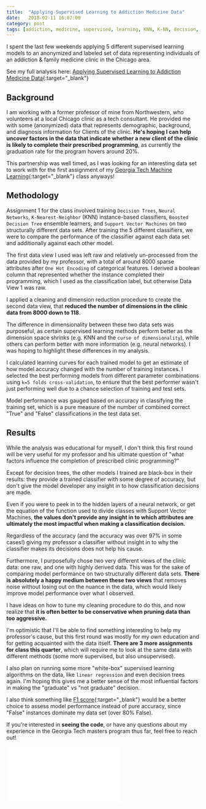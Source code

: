 ```yaml
---
title:  "Applying Supervised Learning to Addiction Medicine Data"
date:   2018-02-11 16:07:00
category: post
tags: [addiction, medicine, supervised, learning, KNN, K-NN, decision, tree, trees, neural, network, networks, nearest, neighbor, neighbors, support, vector, machine, machines, adaboost, boosting, ensemble, above and beyond, AnB]
---
```


I spent the last few weekends applying 5 different supervised learning models to an anonymized and labeled set of data representing individuals of an addiction & family medicine clinic in the Chicago area.

See my full analysis here: [Applying Supervised Learning to Addiction Medicine Data][paper]{:target="_blank"}

## Background

I am working with a former professor of mine from Northwestern, who volunteers at a local Chicago clinic as a tech consultant. He provided me with some (anonymized) data that represents demographic, background, and diagnosis information for Clients of the clinic. **He's hoping I can help uncover factors in the data that indicate whether a new client of the clinic is likely to complete their prescribed programming**, as currently the graduation rate for the program hovers around 20%.

This partnership was well timed, as I was looking for an interesting data set to work with for the first assignment of my [Georgia Tech Machine Learning][ml]{:target="_blank"} class anyways!

## Methodology

Assignment 1 for the class involved training `Decision Trees`, `Neural Networks`, `K-Nearest-Neighbor` (KNN) instance-based classifiers, `Boosted Decision Tree` ensemble learners, and `Support Vector Machines` on two structurally different data sets. After training the 5 different classifiers, we were to compare the performance of the classifier against each data set and additionally against each other model.

The first data view I used was left raw and relatively un-processed from the data provided by my professor, with a total of around 8000 sparse attributes after `One Hot Encoding` of categorical features. I derived a boolean column that represented whether the instance completed their programming, which I used as the classification label, but otherwise Data View 1 was raw.

I applied a cleaning and dimension reduction procedure to create the second data view, that **reduced the number of dimensions in the clinic data from 8000 down to 118**.

The difference in dimensionality between these two data sets was purposeful, as certain supervised learning methods perform better as the dimension space shrinks (e.g. KNN and the `curse of dimensionality`), while others can perform better with more information (e.g. neural networks). I was hoping to highlight these differences in my analysis.

I calculated learning curves for each trained model to get an estimate of how model accuracy changed with the number of training instances. I selected the best performing models from different parameter combinations using `k=5 folds cross-validation`, to ensure that the best performer wasn't just performing well due to a chance selection of training and test sets.

Model performance was gauged based on accuracy in classifying the training set, which is a pure measure of the number of combined correct "True" and "False" classifications in the test data set.

## Results

While the analysis was educational for myself, I don't think this first round will be very useful for my professor and his ultimate question of "what factors influence the completion of prescribed clinic programming?"

Except for decision trees, the other models I trained are black-box in their results: they provide a trained classifier with some degree of accuracy, but don't give the model developer any insight in to how classification decisions are made.

Even if you were to peek in to the hidden layers of a neural network, or get the equation of the function used to divide classes with Support Vector Machines, **the values don't provide any insight in to which attributes are ultimately the most impactful when making a classification decision.**

Regardless of the accuracy (and the accuracy was over 97% in some cases!) giving my professor a classifier without insight in to why the classifier makes its decisions does not help his cause.

Furthermore, I purposefully chose two very different views of the clinic data: one raw, and one with highly derived data. This was for the sake of comparing model performance on two structurally different data sets. **There is absolutely a happy medium between these two views** that removes noise without losing out on the nuance in the data, which would likely improve model performance over what I observed.

I have ideas on how to tune my cleaning procedure to do this, and now realize that **it is often better to be conservative when pruning data than too aggressive.**

I'm optimistic that I'll be able to find something interesting to help my professor's cause, but this first round was mostly for my own education and for getting acquainted with the data itself. **There are 3 more assignments for class this quarter**, which will require me to look at the same data with different methods (some more supervised, but also unsupervised).

I also plan on running some more "white-box" supervised learning algorithms on the data, like `linear regression` and even decision trees again. I'm hoping this gives me a better sense of the most influential factors in making the "graduate" vs "not graduate" decision.

I also think something like [F1 score][f1]{:target="_blank"} would be a better choice to assess model performance instead of pure accuracy, since "False" instances dominate my data set (over 80% False).

If you're interested in **seeing the code**, or have any questions about my experience in the Georgia Tech masters program thus far, feel free to reach out!

<embed src="/assets/pdf/assignment-1-ml.pdf" />

[paper]: /assets/pdf/assignment-1-ml.pdf
[ml]: https://www.omscs.gatech.edu/cs-7641-machine-learning
[f1]: https://en.wikipedia.org/wiki/F1_score
